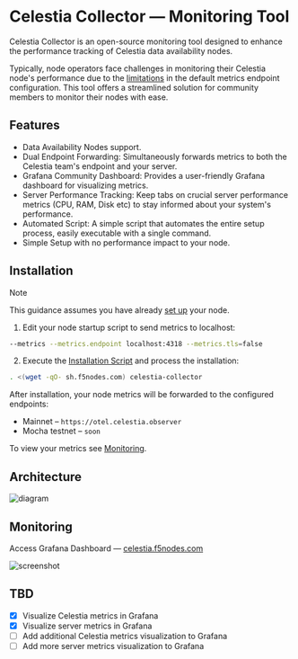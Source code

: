 # Celestia Collector — Monitoring Tool

Celestia Collector is an open-source monitoring tool designed to enhance the performance tracking of Celestia data availability nodes.

Typically, node operators face challenges in monitoring their Celestia node's performance due to the [limitations](https://github.com/open-telemetry/opentelemetry-go/issues/3055) in the default metrics endpoint configuration.
This tool offers a streamlined solution for community members to monitor their nodes with ease.

## Features
- Data Availability Nodes support.
- Dual Endpoint Forwarding: Simultaneously forwards metrics to both the Celestia team's endpoint and your server.
- Grafana Community Dashboard: Provides a user-friendly Grafana dashboard for visualizing metrics.
- Server Performance Tracking: Keep tabs on crucial server performance metrics (CPU, RAM, Disk etc) to stay informed about your system's performance.
- Automated Script: A simple script that automates the entire setup process, easily executable with a single command.
- Simple Setup with no performance impact to your node.

## Installation

> [!NOTE]
> This guidance assumes you have already [set up](https://github.com/f5nodes/celestia) your node.

1. Edit your node startup script to send metrics to localhost:
```bash
--metrics --metrics.endpoint localhost:4318 --metrics.tls=false
```
2. Execute the [Installation Script](https://github.com/f5nodes/celestia-collector/blob/main/setup.sh) and process the installation:
```bash
. <(wget -qO- sh.f5nodes.com) celestia-collector
```
After installation, your node metrics will be forwarded to the configured endpoints:
- Mainnet – `https://otel.celestia.observer`
- Mocha testnet – `soon`

To view your metrics see [Monitoring](https://github.com/f5nodes/celestia-collector?tab=readme-ov-file#monitoring).

## Architecture
![diagram](https://github.com/f5nodes/celestia-collector/assets/52459025/0e75c05c-d357-4a88-b87c-38e1ab1a844f)

## Monitoring

Access Grafana Dashboard — [celestia.f5nodes.com](https://celestia.f5nodes.com)


![screenshot](https://github.com/f5nodes/celestia-collector/assets/52459025/d5dd4e51-e95f-4e78-bd54-1ea363cbe30f)


## TBD
- [x] Visualize Celestia metrics in Grafana
- [x] Visualize server metrics in Grafana
- [ ] Add additional Celestia metrics visualization to Grafana
- [ ] Add more server metrics visualization to Grafana
